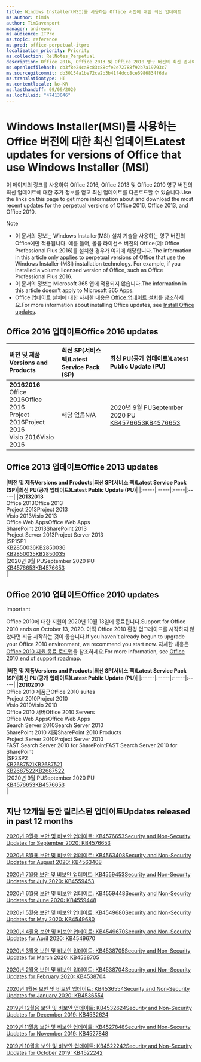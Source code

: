 ```yaml
---
title: Windows Installer(MSI)를 사용하는 Office 버전에 대한 최신 업데이트
ms.author: timda
author: TimDavenport
manager: andrewmo
ms.audience: ITPro
ms.topic: reference
ms.prod: office-perpetual-itpro
localization_priority: Priority
ms.collection: RelNotes_Perpetual
description: Office 2016, Office 2013 및 Office 2010 영구 버전의 최신 업데이트 정보에 대한 링크를 IT 전문가에게 제공합니다.
ms.openlocfilehash: cb3f8e24ca8c83c88cfe2e72788f92b7a19793c7
ms.sourcegitcommit: db30154a1be72ca2b3b41f4dcc8ce6986834f6da
ms.translationtype: HT
ms.contentlocale: ko-KR
ms.lasthandoff: 09/09/2020
ms.locfileid: "47413046"
---
```

# <a name="latest-updates-for-versions-of-office-that-use-windows-installer-msi"></a><span data-ttu-id="c0648-103">Windows Installer(MSI)를 사용하는 Office 버전에 대한 최신 업데이트</span><span class="sxs-lookup"><span data-stu-id="c0648-103">Latest updates for versions of Office that use Windows Installer (MSI)</span></span>

<span data-ttu-id="c0648-104">이 페이지의 링크를 사용하여 Office 2016, Office 2013 및 Office 2010 영구 버전의 최신 업데이트에 대한 추가 정보를 얻고 최신 업데이트를 다운로드할 수 있습니다.</span><span class="sxs-lookup"><span data-stu-id="c0648-104">Use the links on this page to get more information about and download the most recent updates for the perpetual versions of Office 2016, Office 2013, and Office 2010.</span></span>
  
 
> [!NOTE]
> - <span data-ttu-id="c0648-p101">이 문서의 정보는 Windows Installer(MSI) 설치 기술을 사용하는 영구 버전의 Office에만 적용됩니다. 예를 들어, 볼륨 라이선스 버전의 Office(예: Office Professional Plus 2016)를 설치한 경우가 여기에 해당합니다.</span><span class="sxs-lookup"><span data-stu-id="c0648-p101">The information in this article only applies to perpetual versions of Office that use the Windows Installer (MSI) installation technology. For example, if you installed a volume licensed version of Office, such as Office Professional Plus 2016.</span></span>
> - <span data-ttu-id="c0648-107">이 문서의 정보는 Microsoft 365 앱에 적용되지 않습니다.</span><span class="sxs-lookup"><span data-stu-id="c0648-107">The information in this article doesn't apply to Microsoft 365 Apps.</span></span>
> - <span data-ttu-id="c0648-108">Office 업데이트 설치에 대한 자세한 내용은 [Office 업데이트 설치](https://support.office.com/article/2ab296f3-7f03-43a2-8e50-46de917611c5)를 참조하세요.</span><span class="sxs-lookup"><span data-stu-id="c0648-108">For more information about installing Office updates, see [Install Office updates](https://support.office.com/article/2ab296f3-7f03-43a2-8e50-46de917611c5).</span></span> 


## <a name="office-2016-updates"></a><span data-ttu-id="c0648-109">Office 2016 업데이트</span><span class="sxs-lookup"><span data-stu-id="c0648-109">Office 2016 updates</span></span>

|<span data-ttu-id="c0648-110">**버전 및 제품**</span><span class="sxs-lookup"><span data-stu-id="c0648-110">**Versions and Products**</span></span>|<span data-ttu-id="c0648-111">**최신 SP(서비스 팩)**</span><span class="sxs-lookup"><span data-stu-id="c0648-111">**Latest Service Pack (SP)**</span></span>|<span data-ttu-id="c0648-112">**최신 PU(공개 업데이트)**</span><span class="sxs-lookup"><span data-stu-id="c0648-112">**Latest Public Update (PU)**</span></span>|
|:-----|:-----|:-----|
|<span data-ttu-id="c0648-113">**2016**</span><span class="sxs-lookup"><span data-stu-id="c0648-113">**2016**</span></span> <br/> <span data-ttu-id="c0648-114">Office 2016</span><span class="sxs-lookup"><span data-stu-id="c0648-114">Office 2016</span></span>  <br/> <span data-ttu-id="c0648-115">Project 2016</span><span class="sxs-lookup"><span data-stu-id="c0648-115">Project 2016</span></span>  <br/> <span data-ttu-id="c0648-116">Visio 2016</span><span class="sxs-lookup"><span data-stu-id="c0648-116">Visio 2016</span></span>  <br/> |<span data-ttu-id="c0648-117">해당 없음</span><span class="sxs-lookup"><span data-stu-id="c0648-117">N/A</span></span>  <br/> |<span data-ttu-id="c0648-118">2020년 9월 PU</span><span class="sxs-lookup"><span data-stu-id="c0648-118">September 2020 PU</span></span>  <br/> [<span data-ttu-id="c0648-119">KB4576653</span><span class="sxs-lookup"><span data-stu-id="c0648-119">KB4576653</span></span>](https://support.microsoft.com/help/4576653) <br/> |
   
## <a name="office-2013-updates"></a><span data-ttu-id="c0648-120">Office 2013 업데이트</span><span class="sxs-lookup"><span data-stu-id="c0648-120">Office 2013 updates</span></span>

|<span data-ttu-id="c0648-121">**버전 및 제품**</span><span class="sxs-lookup"><span data-stu-id="c0648-121">**Versions and Products**</span></span>|<span data-ttu-id="c0648-122">**최신 SP(서비스 팩)**</span><span class="sxs-lookup"><span data-stu-id="c0648-122">**Latest Service Pack (SP)**</span></span>|<span data-ttu-id="c0648-123">**최신 PU(공개 업데이트)**</span><span class="sxs-lookup"><span data-stu-id="c0648-123">**Latest Public Update (PU)**</span></span>|
|:-----|:-----|:-----|:-----|
|<span data-ttu-id="c0648-124">**2013**</span><span class="sxs-lookup"><span data-stu-id="c0648-124">**2013**</span></span> <br/> <span data-ttu-id="c0648-125">Office 2013</span><span class="sxs-lookup"><span data-stu-id="c0648-125">Office 2013</span></span>  <br/> <span data-ttu-id="c0648-126">Project 2013</span><span class="sxs-lookup"><span data-stu-id="c0648-126">Project 2013</span></span>  <br/> <span data-ttu-id="c0648-127">Visio 2013</span><span class="sxs-lookup"><span data-stu-id="c0648-127">Visio 2013</span></span>  <br/> <span data-ttu-id="c0648-128">Office Web Apps</span><span class="sxs-lookup"><span data-stu-id="c0648-128">Office Web Apps</span></span>  <br/> <span data-ttu-id="c0648-129">SharePoint 2013</span><span class="sxs-lookup"><span data-stu-id="c0648-129">SharePoint 2013</span></span>  <br/> <span data-ttu-id="c0648-130">Project Server 2013</span><span class="sxs-lookup"><span data-stu-id="c0648-130">Project Server 2013</span></span>  <br/> |<span data-ttu-id="c0648-131">SP1</span><span class="sxs-lookup"><span data-stu-id="c0648-131">SP1</span></span> <br/> [<span data-ttu-id="c0648-132">KB2850036</span><span class="sxs-lookup"><span data-stu-id="c0648-132">KB2850036</span></span>](https://support.microsoft.com/kb/2850036) <br/>[<span data-ttu-id="c0648-133">KB2850035</span><span class="sxs-lookup"><span data-stu-id="c0648-133">KB2850035</span></span>](https://support.microsoft.com/kb/2850035) <br/> |<span data-ttu-id="c0648-134">2020년 9월 PU</span><span class="sxs-lookup"><span data-stu-id="c0648-134">September 2020 PU</span></span>  <br/> [<span data-ttu-id="c0648-135">KB4576653</span><span class="sxs-lookup"><span data-stu-id="c0648-135">KB4576653</span></span>](https://support.microsoft.com/help/4576653) <br/> |
   
## <a name="office-2010-updates"></a><span data-ttu-id="c0648-136">Office 2010 업데이트</span><span class="sxs-lookup"><span data-stu-id="c0648-136">Office 2010 updates</span></span>
> [!IMPORTANT]
> <span data-ttu-id="c0648-137">Office 2010에 대한 지원이 2020년 10월 13일에 종료됩니다.</span><span class="sxs-lookup"><span data-stu-id="c0648-137">Support for Office 2010 ends on October 13, 2020.</span></span> <span data-ttu-id="c0648-138">아직 Office 2010 환경 업그레이드를 시작하지 않았다면 지금 시작하는 것이 좋습니다.</span><span class="sxs-lookup"><span data-stu-id="c0648-138">If you haven't already begun to upgrade your Office 2010 environment, we recommend you start now.</span></span> <span data-ttu-id="c0648-139">자세한 내용은 [Office 2010 지원 종료 로드맵](https://docs.microsoft.com/DeployOffice/office-2010-end-support-roadmap)을 참조하세요.</span><span class="sxs-lookup"><span data-stu-id="c0648-139">For more information, see [Office 2010 end of support roadmap](https://docs.microsoft.com/DeployOffice/office-2010-end-support-roadmap).</span></span> 

|<span data-ttu-id="c0648-140">**버전 및 제품**</span><span class="sxs-lookup"><span data-stu-id="c0648-140">**Versions and Products**</span></span>|<span data-ttu-id="c0648-141">**최신 SP(서비스 팩)**</span><span class="sxs-lookup"><span data-stu-id="c0648-141">**Latest Service Pack (SP)**</span></span>|<span data-ttu-id="c0648-142">**최신 PU(공개 업데이트)**</span><span class="sxs-lookup"><span data-stu-id="c0648-142">**Latest Public Update (PU)**</span></span>|
|:-----|:-----|:-----|:-----|
|<span data-ttu-id="c0648-143">**2010**</span><span class="sxs-lookup"><span data-stu-id="c0648-143">**2010**</span></span> <br/> <span data-ttu-id="c0648-144">Office 2010 제품군</span><span class="sxs-lookup"><span data-stu-id="c0648-144">Office 2010 suites</span></span>  <br/> <span data-ttu-id="c0648-145">Project 2010</span><span class="sxs-lookup"><span data-stu-id="c0648-145">Project 2010</span></span>  <br/> <span data-ttu-id="c0648-146">Visio 2010</span><span class="sxs-lookup"><span data-stu-id="c0648-146">Visio 2010</span></span>  <br/> <span data-ttu-id="c0648-147">Office 2010 서버</span><span class="sxs-lookup"><span data-stu-id="c0648-147">Office 2010 Servers</span></span>  <br/> <span data-ttu-id="c0648-148">Office Web Apps</span><span class="sxs-lookup"><span data-stu-id="c0648-148">Office Web Apps</span></span>  <br/> <span data-ttu-id="c0648-149">Search Server 2010</span><span class="sxs-lookup"><span data-stu-id="c0648-149">Search Server 2010</span></span>  <br/> <span data-ttu-id="c0648-150">SharePoint 2010 제품</span><span class="sxs-lookup"><span data-stu-id="c0648-150">SharePoint 2010 Products</span></span>  <br/> <span data-ttu-id="c0648-151">Project Server 2010</span><span class="sxs-lookup"><span data-stu-id="c0648-151">Project Server 2010</span></span>  <br/> <span data-ttu-id="c0648-152">FAST Search Server 2010 for SharePoint</span><span class="sxs-lookup"><span data-stu-id="c0648-152">FAST Search Server 2010 for SharePoint</span></span>  <br/> |<span data-ttu-id="c0648-153">SP2</span><span class="sxs-lookup"><span data-stu-id="c0648-153">SP2</span></span> <br/>[<span data-ttu-id="c0648-154">KB2687521</span><span class="sxs-lookup"><span data-stu-id="c0648-154">KB2687521</span></span>](https://support.microsoft.com/kb/2687521) <br/> [<span data-ttu-id="c0648-155">KB2687522</span><span class="sxs-lookup"><span data-stu-id="c0648-155">KB2687522</span></span>](https://support.microsoft.com/kb/2687522) <br/> |<span data-ttu-id="c0648-156">2020년 9월 PU</span><span class="sxs-lookup"><span data-stu-id="c0648-156">September 2020 PU</span></span>  <br/> [<span data-ttu-id="c0648-157">KB4576653</span><span class="sxs-lookup"><span data-stu-id="c0648-157">KB4576653</span></span>](https://support.microsoft.com/help/4576653) <br/>|
   

   
## <a name="updates-released-in-past-12-months"></a><span data-ttu-id="c0648-158">지난 12개월 동안 릴리스된 업데이트</span><span class="sxs-lookup"><span data-stu-id="c0648-158">Updates released in past 12 months</span></span>
[<span data-ttu-id="c0648-159">2020년 9월용 보안 및 비보안 업데이트: KB4576653</span><span class="sxs-lookup"><span data-stu-id="c0648-159">Security and Non-Security Updates for September 2020: KB4576653</span></span>](https://support.microsoft.com/help/4576653)

[<span data-ttu-id="c0648-160">2020년 8월용 보안 및 비보안 업데이트: KB4563408</span><span class="sxs-lookup"><span data-stu-id="c0648-160">Security and Non-Security Updates for August 2020: KB4563408</span></span>](https://support.microsoft.com/help/4563408)

[<span data-ttu-id="c0648-161">2020년 7월용 보안 및 비보안 업데이트: KB4559453</span><span class="sxs-lookup"><span data-stu-id="c0648-161">Security and Non-Security Updates for July 2020: KB4559453</span></span>](https://support.microsoft.com/help/4559453)

[<span data-ttu-id="c0648-162">2020년 6월용 보안 및 비보안 업데이트: KB4559448</span><span class="sxs-lookup"><span data-stu-id="c0648-162">Security and Non-Security Updates for June 2020: KB4559448</span></span>](https://support.microsoft.com/help/4559448)

[<span data-ttu-id="c0648-163">2020년 5월용 보안 및 비보안 업데이트: KB4549680</span><span class="sxs-lookup"><span data-stu-id="c0648-163">Security and Non-Security Updates for May 2020: KB4549680</span></span>](https://support.microsoft.com/help/4549680)

[<span data-ttu-id="c0648-164">2020년 4월용 보안 및 비보안 업데이트: KB4549670</span><span class="sxs-lookup"><span data-stu-id="c0648-164">Security and Non-Security Updates for April 2020: KB4549670</span></span>](https://support.microsoft.com/help/4549670)

[<span data-ttu-id="c0648-165">2020년 3월용 보안 및 비보안 업데이트: KB4538705</span><span class="sxs-lookup"><span data-stu-id="c0648-165">Security and Non-Security Updates for March 2020: KB4538705</span></span>](https://support.microsoft.com/help/4538705)

[<span data-ttu-id="c0648-166">2020년 2월용 보안 및 비보안 업데이트: KB4538704</span><span class="sxs-lookup"><span data-stu-id="c0648-166">Security and Non-Security Updates for February 2020: KB4538704</span></span>](https://support.microsoft.com/help/4538704)

[<span data-ttu-id="c0648-167">2020년 1월용 보안 및 비보안 업데이트: KB4536554</span><span class="sxs-lookup"><span data-stu-id="c0648-167">Security and Non-Security Updates for January 2020: KB4536554</span></span>](https://support.microsoft.com/help/4536554)

[<span data-ttu-id="c0648-168">2019년 12월용 보안 및 비보안 업데이트: KB4532624</span><span class="sxs-lookup"><span data-stu-id="c0648-168">Security and Non-Security Updates for December 2019: KB4532624</span></span>](https://support.microsoft.com/help/4532624)

[<span data-ttu-id="c0648-169">2019년 11월용 보안 및 비보안 업데이트: KB4527848</span><span class="sxs-lookup"><span data-stu-id="c0648-169">Security and Non-Security Updates for November 2019: KB4527848</span></span>](https://support.microsoft.com/help/4527848)

[<span data-ttu-id="c0648-170">2019년 10월용 보안 및 비보안 업데이트: KB4522242</span><span class="sxs-lookup"><span data-stu-id="c0648-170">Security and Non-Security Updates for October 2019: KB4522242</span></span>](https://support.microsoft.com/help/4522242)





</br>